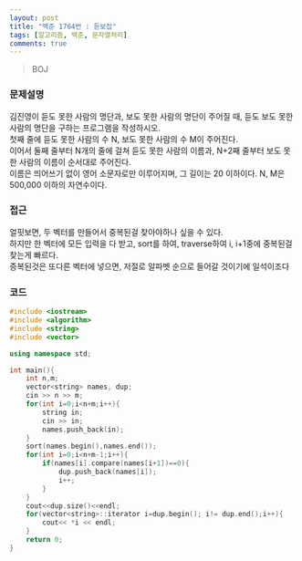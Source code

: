 ```yaml
---
layout: post
title: "백준 1764번 : 듣보잡"
tags: [알고리즘, 백준, 문자열처리]
comments: true
---
```


> BOJ  

### 문제설명  
김진영이 듣도 못한 사람의 명단과, 보도 못한 사람의 명단이 주어질 때, 듣도 보도 못한 사람의 명단을 구하는 프로그램을 작성하시오.  
첫째 줄에 듣도 못한 사람의 수 N, 보도 못한 사람의 수 M이 주어진다.  
이어서 둘째 줄부터 N개의 줄에 걸쳐 듣도 못한 사람의 이름과, N+2째 줄부터 보도 못한 사람의 이름이 순서대로 주어진다.  
이름은 띄어쓰기 없이 영어 소문자로만 이루어지며, 그 길이는 20 이하이다. N, M은 500,000 이하의 자연수이다.  

### 접근  
얼핏보면, 두 벡터를 만들어서 중복된걸 찾아야하나 싶을 수 있다.  
하지만 한 벡터에 모든 입력을 다 받고, sort를 하여, traverse하여 i, i+1중에 중복된걸 찾는게 빠르다.  
증복된것은 또다른 벡터에 넣으면, 저절로 알파벳 순으로 들어갈 것이기에 일석이조다   

### 코드  
~~~c++
#include <iostream> 
#include <algorithm>
#include <string>
#include <vector>

using namespace std;

int main(){
    int n,m;
    vector<string> names, dup;
    cin >> n >> m;
    for(int i=0;i<n+m;i++){
        string in;
        cin >> in;
        names.push_back(in);
    }
    sort(names.begin(),names.end());
    for(int i=0;i<n+m-1;i++){
        if(names[i].compare(names[i+1])==0){
            dup.push_back(names[i]);
            i++;
        }
    }
    cout<<dup.size()<<endl;
    for(vector<string>::iterator i=dup.begin(); i!= dup.end();i++){
        cout<< *i << endl;
    }
    return 0;
}
~~~
